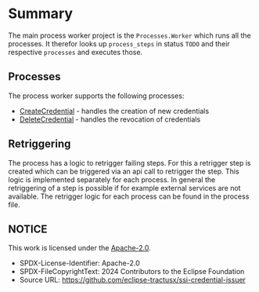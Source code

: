 # Summary

The main process worker project is the `Processes.Worker` which runs all the processes. It therefor looks up `process_steps` in status `TODO` and their respective `processes` and executes those.

## Processes

The process worker supports the following processes:

- [CreateCredential](../processes/01.%20create_credential.md) - handles the creation of new credentials
- [DeleteCredential](../processes/02.%20delete_credential.md) - handles the revocation of credentials

## Retriggering

The process has a logic to retrigger failing steps. For this a retrigger step is created which can be triggered via an api call to retrigger the step. This logic is implemented separately for each process. In general the retriggering of a step is possible if for example external services are not available. The retrigger logic for each process can be found in the process file.

## NOTICE

This work is licensed under the [Apache-2.0](https://www.apache.org/licenses/LICENSE-2.0).

- SPDX-License-Identifier: Apache-2.0
- SPDX-FileCopyrightText: 2024 Contributors to the Eclipse Foundation
- Source URL: https://github.com/eclipse-tractusx/ssi-credential-issuer
